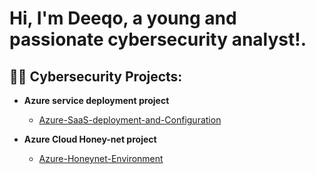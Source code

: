 <h1> Hi, I'm Deeqo, a young and passionate cybersecurity analyst!.</h1>

<h2>👨‍💻 Cybersecurity Projects:</h2>

- <b> Azure service deployment project </b>
   - [Azure-SaaS-deployment-and-Configuration](https://github.com/dqoahmed/Azure-SaaS-deployment-and-Configuration)

- <b> Azure Cloud Honey-net project </b>
  - [Azure-Honeynet-Environment](https://github.com/dqoahmed/Azure-Honeynet-Environment)






